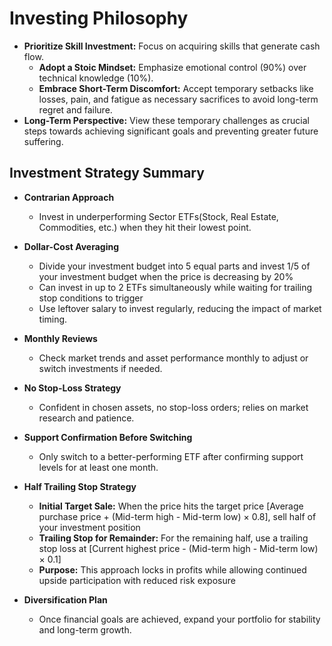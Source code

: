 # Investing Philosophy

- **Prioritize Skill Investment:** Focus on acquiring skills that generate cash flow.
  - **Adopt a Stoic Mindset:** Emphasize emotional control (90%) over technical knowledge (10%).
  - **Embrace Short-Term Discomfort:** Accept temporary setbacks like losses, pain, and fatigue as necessary sacrifices to avoid long-term regret and failure.
- **Long-Term Perspective:** View these temporary challenges as crucial steps towards achieving significant goals and preventing greater future suffering.

## Investment Strategy Summary

- **Contrarian Approach**

  - Invest in underperforming Sector ETFs(Stock, Real Estate, Commodities, etc.) when they hit their lowest point.

- **Dollar-Cost Averaging**

  - Divide your investment budget into 5 equal parts and invest 1/5 of your investment budget when the price is decreasing by 20%
  - Can invest in up to 2 ETFs simultaneously while waiting for trailing stop conditions to trigger
  - Use leftover salary to invest regularly, reducing the impact of market timing.

- **Monthly Reviews**

  - Check market trends and asset performance monthly to adjust or switch investments if needed.

- **No Stop-Loss Strategy**

  - Confident in chosen assets, no stop-loss orders; relies on market research and patience.

- **Support Confirmation Before Switching**

  - Only switch to a better-performing ETF after confirming support levels for at least one month.

- **Half Trailing Stop Strategy**

  - **Initial Target Sale:** When the price hits the target price [Average purchase price + (Mid-term high - Mid-term low) × 0.8], sell half of your investment position
  - **Trailing Stop for Remainder:** For the remaining half, use a trailing stop loss at [Current highest price - (Mid-term high - Mid-term low) × 0.1]
  - **Purpose:** This approach locks in profits while allowing continued upside participation with reduced risk exposure

- **Diversification Plan**

  - Once financial goals are achieved, expand your portfolio for stability and long-term growth.